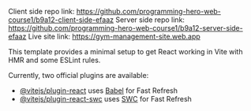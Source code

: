 Client side repo link: https://github.com/programming-hero-web-course1/b9a12-client-side-efaaz
Server side repo link: https://github.com/programming-hero-web-course1/b9a12-server-side-efaaz
Live site link: https://gym-management-site.web.app

This template provides a minimal setup to get React working in Vite with HMR and some ESLint rules.

Currently, two official plugins are available:

- [@vitejs/plugin-react](https://github.com/vitejs/vite-plugin-react/blob/main/packages/plugin-react/README.md) uses [Babel](https://babeljs.io/) for Fast Refresh
- [@vitejs/plugin-react-swc](https://github.com/vitejs/vite-plugin-react-swc) uses [SWC](https://swc.rs/) for Fast Refresh

